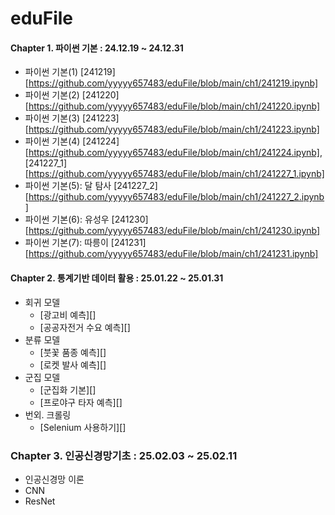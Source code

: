 # eduFile

#### Chapter 1. 파이썬 기본 : 24.12.19 ~ 24.12.31
- 파이썬 기본(1)  [241219][https://github.com/yyyyy657483/eduFile/blob/main/ch1/241219.ipynb]
- 파이썬 기본(2)  [241220][https://github.com/yyyyy657483/eduFile/blob/main/ch1/241220.ipynb]
- 파이썬 기본(3)  [241223][https://github.com/yyyyy657483/eduFile/blob/main/ch1/241223.ipynb]
- 파이썬 기본(4)  [241224][https://github.com/yyyyy657483/eduFile/blob/main/ch1/241224.ipynb], [241227_1][https://github.com/yyyyy657483/eduFile/blob/main/ch1/241227_1.ipynb]
- 파이썬 기본(5): 달 탐사  [241227_2][https://github.com/yyyyy657483/eduFile/blob/main/ch1/241227_2.ipynb]
- 파이썬 기본(6): 유성우  [241230][https://github.com/yyyyy657483/eduFile/blob/main/ch1/241230.ipynb]
- 파이썬 기본(7): 따릉이  [241231][https://github.com/yyyyy657483/eduFile/blob/main/ch1/241231.ipynb]

#### Chapter 2. 통계기반 데이터 활용 : 25.01.22 ~ 25.01.31
- 회귀 모델
  + [광고비 예측][]
  + [공공자전거 수요 예측][]
- 분류 모델
  + [붓꽃 품종 예측][]
  + [로켓 발사 예측][]
- 군집 모델
  + [군집화 기본][]
  + [프로야구 타자 예측][]
- 번외. 크롤링 
  + [Selenium 사용하기][]

### Chapter 3. 인공신경망기초 : 25.02.03 ~ 25.02.11
- 인공신경망 이론
- CNN
- ResNet

